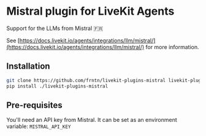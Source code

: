 # Mistral plugin for LiveKit Agents

Support for the LLMs from Mistral 🇫🇷

See [https://docs.livekit.io/agents/integrations/llm/mistral/](https://docs.livekit.io/agents/integrations/llm/mistral/) for more information.

## Installation

```bash
git clone https://github.com/frntn/livekit-plugins-mistral livekit-plugins-mistral
pip install ./livekit-plugins-mistral
```

## Pre-requisites

You'll need an API key from Mistral. It can be set as an environment variable: `MISTRAL_API_KEY`

